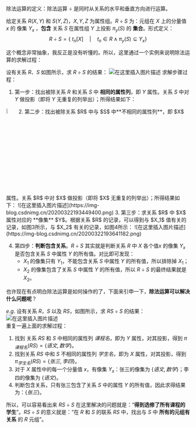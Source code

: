  除法运算的定义：除法运算 $\div$ 是同时从关系的水平和垂直方向进行运算。

给定关系 $R(X,Y)$ 和 $S(Y,Z)$，$X,Y,Z$ 为属性组。$R \div S$ 为：元组在 $X$ 上的分量值 $x$ 的 像集 $Y_x$ ，**包含** 关系 $S$ 在属性组 $Y$ 上投影 $\pi_y(S)$ 的 **集合**。形式定义：
$$R \div S = \{\ t_n[X]\quad |\quad  t_n \in R \wedge \pi_y(S) \subseteq  Y_x\}$$

这个概念非常抽象，我反正是没有听懂的。所以，这里通过一个实例来说明除法运算的求解过程：
  
  设有关系 $R、S$ 如图所示，求 $R÷S$ 的结果：
![在这里插入图片描述](https://img-blog.csdnimg.cn/20200322193125378.png?x-oss-process=image/watermark,type_ZmFuZ3poZW5naGVpdGk,shadow_10,text_aHR0cHM6Ly9ibG9nLmNzZG4ubmV0L215UmVhbGl6YXRpb24=,size_16,color_FFFFFF,t_70)
求解步骤过程：
1. 第一步：找出被除关系 $R$ 和关系 $S$ 中 **相同的属性列**，即 $Y$ 属性。关系 $S$ 中对 $Y$ 做投影（即将 $Y$ 无重复的列举出）；所得结果如下：
<img src="https://img-blog.csdnimg.cn/2020032219323152.png" width = "6%">
2.  第二步：找出被除关系 $R$ 中与 $S$ 中**不相同的属性列**，即 $X$ 属性。关系 $R$ 中对 $X$ 做投影（即将 $X$ 无重复的列举出）；所得结果如下：
![在这里插入图片描述](https://img-blog.csdnimg.cn/20200322193449400.png)
3.  第三步：求关系 $R$ 中 $X$ 属性对应的 **像集** $Y$。根据关系 $R$ 的记录，可以得到与 $X_1$ 值有关的记录，如图3所示，与 $X_2$ 有关的记录，如图4所示：
![在这里插入图片描述](https://img-blog.csdnimg.cn/20200322193641182.png)


4. 第四步：**判断包含关系**。$R÷S$ 其实就是判断关系 $R$ 中 $X$ 各个值$x$ 的像集 $Y_x$ 是否包含关系 $S$ 中属性 $Y$ 的所有值。对比即可发现：
   * $X_1$ 的像集只有 $Y_1$，不能包含关系 $S$ 中属性 $Y$ 的所有值，所以排除掉 $X_1$；
   * $X_2$ 的像集包含了关系 $S$ 中属性 $Y$ 的所有值，所以 $R÷S$ 的最终结果就是 $X_2$。

       


也许现在有点明白除法运算是如何操作的了，下面来引申一下，**除法运算可以解决什么问题呢**？

$e.g.$ 设有关系 $R，S$ 以及 $RS$，如图所示，求 $RS÷S$ 的结果：
 ![在这里插入图片描述](https://img-blog.csdnimg.cn/20200322194540961.png?x-oss-process=image/watermark,type_ZmFuZ3poZW5naGVpdGk,shadow_10,text_aHR0cHM6Ly9ibG9nLmNzZG4ubmV0L215UmVhbGl6YXRpb24=,size_16,color_FFFFFF,t_70)  
重复一遍上面的求解过程：
1. 找到 关系 $RS$ 和 $S$ 中相同的属性列 $课程名$，即为 $Y$ 属性，对其投影，得到 $\pi_{课程名}(RS) = \{语文, 数学\}$。
2. 找到关系 $RS$ 中和 $S$ 不相同的属性列 $学生名$，即为 $X$ 属性，对其投影，得到 $\pi_{学生名}(RS) = \{张三, 李四\}$。
3. 对于 $X$ 属性中的每一个分量值 $x$，有像集 $Y_x$：张三的像集为 $\{语文, 数学\}$；李四的像集为 $\{语文\}$。
4. 判断包含关系，只有张三包含了关系 $S$ 中的属性 $Y$ 的所有值，因此求得结果为：$\{张三\}$。 
 
所以，可以容易看出来 $RS÷S$ 在这里解决的问题就是：“**得到选修了所有课程的学生**”。$RS÷S$ 的意义就是：“在 $R$ 和 $S$ 的联系 $RS$ 中，找出与 $S$ 中 **所有的元组有关系** 的 $R$ 元组”。

